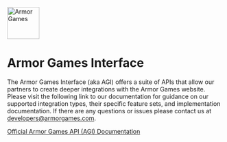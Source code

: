 <img src="https://files.armorgames.com/misc/ag_logo_horizontal_black.png" height="75" alt="Armor Games">

# Armor Games Interface

The Armor Games Interface (aka AGI) offers a suite of APIs that allow our 
partners to create deeper integrations with the Armor Games website. Please visit the 
following link to our documentation for guidance on our supported 
integration types, their specific feature sets, and implementation documentation. 
If there are any questions or issues please contact us at [developers@armorgames.com​](mailto:developers@armorgames.com​).


[Official Armor Games API (AGI) Documentation](https://armorgames.readme.io/v1.0/docs/getting-started)
